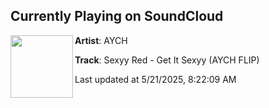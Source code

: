 ## Currently Playing on SoundCloud

[<img align="left" width="100" src="https://i1.sndcdn.com/artworks-W0oqi5vTiAQyH0py-fdyxQw-t500x500.jpg">](https://soundcloud.com/aychofficial/sexyy-red-get-it-sexyy-aych-flip?in=saxurn/sets/pit-of-vipers)

**Artist**: AYCH 

**Track**: Sexyy Red - Get It Sexyy (AYCH FLIP)

Last updated at 5/21/2025, 8:22:09 AM
